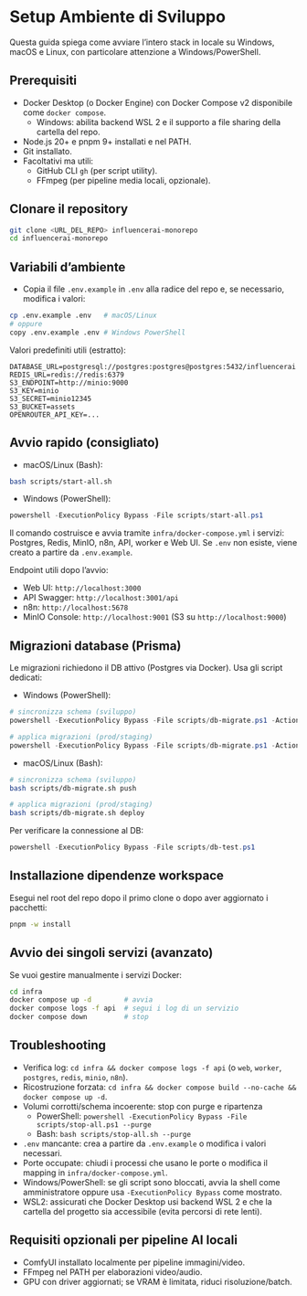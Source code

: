 # Setup Ambiente di Sviluppo

Questa guida spiega come avviare l’intero stack in locale su Windows, macOS e Linux, con particolare attenzione a Windows/PowerShell.

## Prerequisiti

- Docker Desktop (o Docker Engine) con Docker Compose v2 disponibile come `docker compose`.
  - Windows: abilita backend WSL 2 e il supporto a file sharing della cartella del repo.
- Node.js 20+ e pnpm 9+ installati e nel PATH.
- Git installato.
- Facoltativi ma utili:
  - GitHub CLI `gh` (per script utility).
  - FFmpeg (per pipeline media locali, opzionale).

## Clonare il repository

```bash
git clone <URL_DEL_REPO> influencerai-monorepo
cd influencerai-monorepo
```

## Variabili d’ambiente

- Copia il file `.env.example` in `.env` alla radice del repo e, se necessario, modifica i valori:

```bash
cp .env.example .env   # macOS/Linux
# oppure
copy .env.example .env # Windows PowerShell
```

Valori predefiniti utili (estratto):

```
DATABASE_URL=postgresql://postgres:postgres@postgres:5432/influencerai
REDIS_URL=redis://redis:6379
S3_ENDPOINT=http://minio:9000
S3_KEY=minio
S3_SECRET=minio12345
S3_BUCKET=assets
OPENROUTER_API_KEY=...
```

## Avvio rapido (consigliato)

- macOS/Linux (Bash):

```bash
bash scripts/start-all.sh
```

- Windows (PowerShell):

```powershell
powershell -ExecutionPolicy Bypass -File scripts/start-all.ps1
```

Il comando costruisce e avvia tramite `infra/docker-compose.yml` i servizi: Postgres, Redis, MinIO, n8n, API, worker e Web UI. Se `.env` non esiste, viene creato a partire da `.env.example`.

Endpoint utili dopo l’avvio:

- Web UI: `http://localhost:3000`
- API Swagger: `http://localhost:3001/api`
- n8n: `http://localhost:5678`
- MinIO Console: `http://localhost:9001` (S3 su `http://localhost:9000`)

## Migrazioni database (Prisma)

Le migrazioni richiedono il DB attivo (Postgres via Docker). Usa gli script dedicati:

- Windows (PowerShell):

```powershell
# sincronizza schema (sviluppo)
powershell -ExecutionPolicy Bypass -File scripts/db-migrate.ps1 -Action push

# applica migrazioni (prod/staging)
powershell -ExecutionPolicy Bypass -File scripts/db-migrate.ps1 -Action deploy
```

- macOS/Linux (Bash):

```bash
# sincronizza schema (sviluppo)
bash scripts/db-migrate.sh push

# applica migrazioni (prod/staging)
bash scripts/db-migrate.sh deploy
```

Per verificare la connessione al DB:

```powershell
powershell -ExecutionPolicy Bypass -File scripts/db-test.ps1
```

## Installazione dipendenze workspace

Esegui nel root del repo dopo il primo clone o dopo aver aggiornato i pacchetti:

```bash
pnpm -w install
```

## Avvio dei singoli servizi (avanzato)

Se vuoi gestire manualmente i servizi Docker:

```bash
cd infra
docker compose up -d        # avvia
docker compose logs -f api  # segui i log di un servizio
docker compose down         # stop
```

## Troubleshooting

- Verifica log: `cd infra && docker compose logs -f api` (o `web`, `worker`, `postgres`, `redis`, `minio`, `n8n`).
- Ricostruzione forzata: `cd infra && docker compose build --no-cache && docker compose up -d`.
- Volumi corrotti/schema incoerente: stop con purge e ripartenza
  - PowerShell: `powershell -ExecutionPolicy Bypass -File scripts/stop-all.ps1 --purge`
  - Bash: `bash scripts/stop-all.sh --purge`
- `.env` mancante: crea a partire da `.env.example` o modifica i valori necessari.
- Porte occupate: chiudi i processi che usano le porte o modifica il mapping in `infra/docker-compose.yml`.
- Windows/PowerShell: se gli script sono bloccati, avvia la shell come amministratore oppure usa `-ExecutionPolicy Bypass` come mostrato.
- WSL2: assicurati che Docker Desktop usi backend WSL 2 e che la cartella del progetto sia accessibile (evita percorsi di rete lenti).

## Requisiti opzionali per pipeline AI locali

- ComfyUI installato localmente per pipeline immagini/video.
- FFmpeg nel PATH per elaborazioni video/audio.
- GPU con driver aggiornati; se VRAM è limitata, riduci risoluzione/batch.
